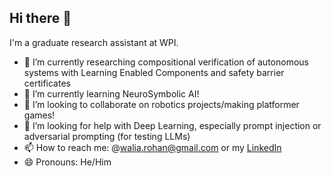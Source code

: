 ## Hi there 👋

I'm a graduate research assistant at WPI.

- 🔭 I’m currently researching compositional verification of autonomous systems with Learning Enabled Components and safety barrier certificates
- 🌱 I’m currently learning NeuroSymbolic AI!
- 👯 I’m looking to collaborate on robotics projects/making platformer games!
- 🤔 I’m looking for help with Deep Learning, especially prompt injection or adversarial prompting (for testing LLMs)
- 📫 How to reach me: @walia.rohan@gmail.com or my [LinkedIn](https://www.linkedin.com/in/rohan1702/)
- 😄 Pronouns: He/Him
